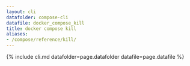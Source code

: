 ```yaml
---
layout: cli
datafolder: compose-cli
datafile: docker_compose_kill
title: docker compose kill
aliases:
- /compose/reference/kill/
---
```

<!--
Sorry, but the contents of this page are automatically generated from
Docker's source code. If you want to suggest a change to the text that appears
here, you'll need to find the string by searching this repo:
https://github.com/docker/compose
-->
{% include cli.md datafolder=page.datafolder datafile=page.datafile %}
